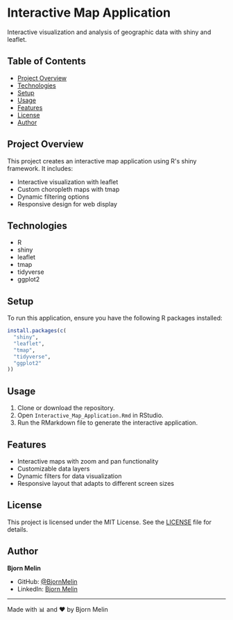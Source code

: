 # Interactive Map Application

Interactive visualization and analysis of geographic data with shiny and leaflet.

## Table of Contents

- [Project Overview](#project-overview)
- [Technologies](#technologies)
- [Setup](#setup)
- [Usage](#usage)
- [Features](#features)
- [License](#license)
- [Author](#author)

## Project Overview

This project creates an interactive map application using R's shiny framework. It includes:

- Interactive visualization with leaflet
- Custom choropleth maps with tmap
- Dynamic filtering options
- Responsive design for web display

## Technologies

- R
- shiny
- leaflet
- tmap
- tidyverse
- ggplot2

## Setup

To run this application, ensure you have the following R packages installed:

```r
install.packages(c(
  "shiny",
  "leaflet",
  "tmap",
  "tidyverse",
  "ggplot2"
))
```

## Usage

1. Clone or download the repository.
2. Open `Interactive_Map_Application.Rmd` in RStudio.
3. Run the RMarkdown file to generate the interactive application.

## Features

- Interactive maps with zoom and pan functionality
- Customizable data layers
- Dynamic filters for data visualization
- Responsive layout that adapts to different screen sizes

## License

This project is licensed under the MIT License. See the [LICENSE](LICENSE) file for details.

## Author

**Bjorn Melin**

- GitHub: [@BjornMelin](https://github.com/BjornMelin)
- LinkedIn: [Bjorn Melin](https://linkedin.com/in/bjorn-melin)

---

Made with 📊 and ❤️ by Bjorn Melin
